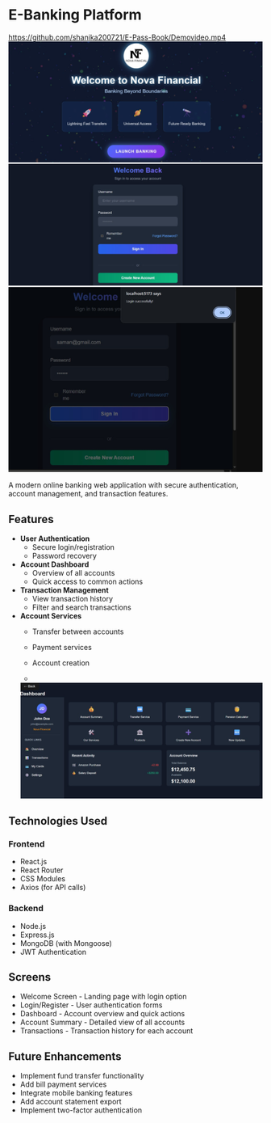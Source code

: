 # E-Banking Platform

https://github.com/shanika200721/E-Pass-Book/Demovideo.mp4
 <img src="1.jpg" width="600">
 <img src="2.jpg" width="600">
 <img src="3.jpg" width="600">

A modern online banking web application with secure authentication, account management, and transaction features.

## Features

- **User Authentication**
  - Secure login/registration
  - Password recovery
- **Account Dashboard**
  - Overview of all accounts
  - Quick access to common actions
- **Transaction Management**
  - View transaction history
  - Filter and search transactions
- **Account Services**
  - Transfer between accounts
  - Payment services
  - Account creation
 
  - 
   <img src="4.jpg" width="600">


## Technologies Used

### Frontend
- React.js
- React Router
- CSS Modules
- Axios (for API calls)

### Backend
- Node.js
- Express.js
- MongoDB (with Mongoose)
- JWT Authentication

## Screens
- Welcome Screen - Landing page with login option
- Login/Register - User authentication forms
- Dashboard - Account overview and quick actions
- Account Summary - Detailed view of all accounts
- Transactions - Transaction history for each account

## Future Enhancements
- Implement fund transfer functionality
- Add bill payment services
- Integrate mobile banking features
- Add account statement export
- Implement two-factor authentication

